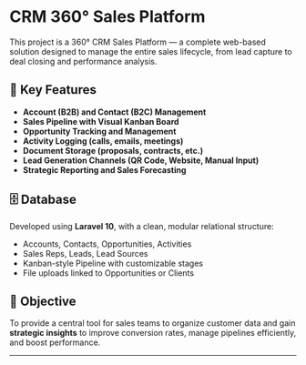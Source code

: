 # CRM 360° Sales Platform

This project is a 360° CRM Sales Platform — a complete web-based solution designed to manage the entire sales lifecycle, from lead capture to deal closing and performance analysis.

## 🧩 Key Features

- **Account (B2B) and Contact (B2C) Management**
- **Sales Pipeline with Visual Kanban Board**
- **Opportunity Tracking and Management**
- **Activity Logging (calls, emails, meetings)**
- **Document Storage (proposals, contracts, etc.)**
- **Lead Generation Channels (QR Code, Website, Manual Input)**
- **Strategic Reporting and Sales Forecasting**

## 🗄️ Database

Developed using **Laravel 10**, with a clean, modular relational structure:

- Accounts, Contacts, Opportunities, Activities
- Sales Reps, Leads, Lead Sources
- Kanban-style Pipeline with customizable stages
- File uploads linked to Opportunities or Clients

## 🚀 Objective

To provide a central tool for sales teams to organize customer data and gain **strategic insights** to improve conversion rates, manage pipelines efficiently, and boost performance.

---


